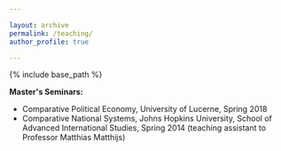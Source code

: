 ```yaml
---

layout: archive
permalink: /teaching/
author_profile: true

---
```


{% include base_path %}

**Master's Seminars:**

* Comparative Political Economy, University of Lucerne, Spring 2018
* Comparative National Systems, Johns Hopkins University, School of Advanced International Studies, Spring 2014 (teaching assistant to Professor Matthias Matthijs)